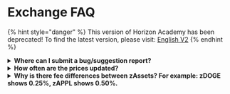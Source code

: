 # Exchange FAQ

{% hint style="danger" %}
This version of Horizon Academy has been deprecated! To find the latest version, please visit: [English V2](https://academy.horizonprotocol.com/)
{% endhint %}

<details>

<summary><strong>Where can I submit a bug/suggestion report?</strong></summary>

For now, please go to our [Telegram](https://t.me/HorizonProtocol) to report bugs or suggestions.

In the near future, we will have a form for submitting bugs and feedback with the following template so that we can address the issue as fast as possible:

1. Step by step description on how to reproduce the bug/issue
2. Relevant pictures

</details>

<details>

<summary><strong>How often are the prices updated?</strong></summary>

Each zAsset has two variables that will trigger a price refresh. A variable based on a period of time (e.g. every 1 hour) called a **heartbeat**. Another variable based on price variance (e.g. 0.2%) called **variance**. If either of these conditions are met, the oracle will update the price feed.

These price updates cost money for the oracle and oracles base their heartbeats and variance values based on general usage. This means that more sensitive variables justify a cost increase. This also highlights a tradeoff in decentralized exchanges (DEXs) and centralized exchanges (CEXs). The loss of speed is made up by decentralization, transparency, and ownership of your own assets. This makes a CEX more desirable for high frequency traders but a DEX far more beneficial to a mid to long term trader/investor.

</details>

<details>

<summary><strong>Why is there fee differences between zAssets? For example: zDOGE shows 0.25%, zAPPL shows 0.50%.</strong></summary>

Every zAsset has its own oracle price feed and therefore a corresponding heartbeat and price variance threshold. If a zAsset has a price variance threshold of 0.50%, the exchange fee on Horizon Exchange will also be 0.50% in order to disincentivize users from using the variance threshold to front-run the oracle’s price.

</details>
